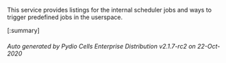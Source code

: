 






This service provides listings for the internal scheduler jobs and ways to trigger predefined jobs in the userspace.

[:summary]

###### Auto generated by Pydio Cells Enterprise Distribution v2.1.7-rc2 on 22-Oct-2020
